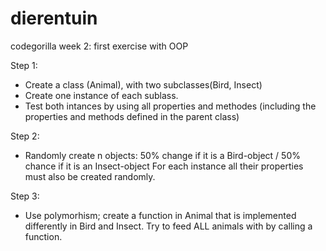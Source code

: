 # dierentuin
codegorilla week 2: first exercise with OOP

Step 1:
- Create a class (Animal), with two subclasses(Bird, Insect)
- Create one instance of each sublass.
- Test both intances by using all properties and methodes 
  (including the properties and methods defined in the parent class)

Step 2:
- Randomly create n objects:
  50% change if it is a Bird-object / 50% chance if it is an Insect-object
  For each instance all their properties must also be created randomly.

Step 3:
- Use polymorhism; create a function in Animal that is implemented differently
  in Bird and Insect. Try to feed ALL animals with by calling a function.